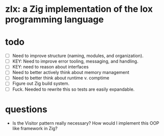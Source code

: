 # zlx: a Zig implementation of the lox programming language


# todo
- [ ] Need to improve structure (naming, modules, and organization). 
- [ ] KEY: Need to improve error tooling, messaging, and handling.
- [ ] KEY: need to reason about interfaces
- [ ] Need to better actively think about memory management
- [ ] Need to better think about runtime v. comptime
- [ ] Figure out Zig build system.
- [ ] Fuck. Needed to rewrite this so tests are easily expandable.

# questions
- Is the Visitor pattern really necessary? How would I implement this OOP like framework in Zig?

